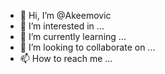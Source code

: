 - 👋 Hi, I’m @Akeemovic
- 👀 I’m interested in ...
- 🌱 I’m currently learning ...
- 💞️ I’m looking to collaborate on ...
- 📫 How to reach me ...

<!---
Akeemovic/Akeemovic is a ✨ special ✨ repository because its `README.md` (this file) appears on your GitHub profile.
You can click the Preview link to take a look at your changes.
--->
